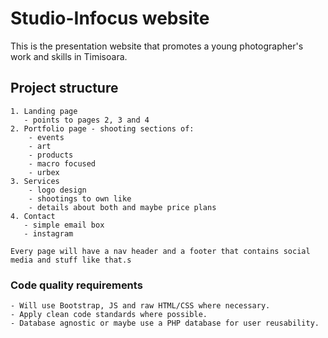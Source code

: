 # Studio-Infocus website
This is the presentation website that promotes a young photographer's work and skills in Timisoara.

## Project structure
```
1. Landing page 
   - points to pages 2, 3 and 4
2. Portfolio page - shooting sections of:
    - events
    - art
    - products
    - macro focused
    - urbex
3. Services
    - logo design
    - shootings to own like
    - details about both and maybe price plans
4. Contact
   - simple email box
   - instagram

Every page will have a nav header and a footer that contains social media and stuff like that.s
```

### Code quality requirements
```
- Will use Bootstrap, JS and raw HTML/CSS where necessary.
- Apply clean code standards where possible.
- Database agnostic or maybe use a PHP database for user reusability.
```